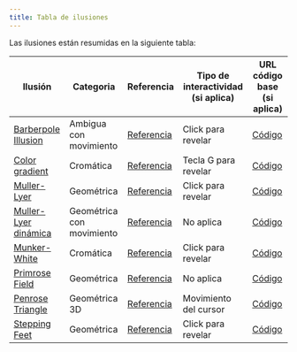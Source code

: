 ```yaml
---
title: Tabla de ilusiones
---
```

Las ilusiones están resumidas en la siguiente tabla:

| Ilusión | Categoria | Referencia | Tipo de interactividad (si aplica) | URL código base (si aplica) |
|---------|-----------|------------|------------------------------------|-----------------------------|
|[Barberpole Illusion](https://visual-2020-2.github.io/illusions/barberpole.html)|Ambigua con movimiento|[Referencia](https://en.wikipedia.org/wiki/Barberpole_illusion)|Click para revelar|[Código](https://github.com/VISUAL-2020-2/visual-2020-2.github.io/blob/master/_illusions/barberpole.js)|
|[Color gradient](https://visual-2020-2.github.io/illusions/colorgradient.html)|Cromática|[Referencia](https://en.wikipedia.org/wiki/Optical_illusion)|Tecla G para revelar|[Código](https://github.com/VISUAL-2020-2/visual-2020-2.github.io/blob/master/_illusions/colorgradient.js)|
|[Muller-Lyer](https://visual-2020-2.github.io/illusions/muller.html)|Geométrica|[Referencia](https://en.wikipedia.org/wiki/Müller-Lyer_illusion)|Click para revelar|[Código](https://github.com/VISUAL-2020-2/visual-2020-2.github.io/blob/master/_illusions/muller.js)|
|[Muller-Lyer dinámica](https://visual-2020-2.github.io/illusions/muller2.html)|Geométrica con movimiento|[Referencia](https://en.wikipedia.org/wiki/Müller-Lyer_illusion)|No aplica|[Código](https://github.com/VISUAL-2020-2/visual-2020-2.github.io/blob/master/_illusions/muller2.js)|
|[Munker-White](https://visual-2020-2.github.io/illusions/munkerwhite.html)|Cromática|[Referencia](https://en.wikipedia.org/wiki/White%27s_illusion)|Click para revelar|[Código](https://github.com/VISUAL-2020-2/visual-2020-2.github.io/blob/master/_illusions/munker.js)|
|[Primrose Field](https://visual-2020-2.github.io/illusions/primrose.html)|Geométrica|[Referencia](https://blogs.brown.edu/sarahabdellahneuroscience/2016/08/24/primroses-field-optical-illusion/)|No aplica|[Código](https://github.com/VISUAL-2020-2/visual-2020-2.github.io/blob/master/_illusions/primrose.js)|
|[Penrose Triangle](https://visual-2020-2.github.io/illusions/penroseTriangle.html)|Geométrica 3D|[Referencia](https://en.wikipedia.org/wiki/Penrose_triangle)|Movimiento del cursor|[Código](https://github.com/VISUAL-2020-2/visual-2020-2.github.io/blob/master/_illusions/penroseTriangle.js)|
|[Stepping Feet](https://visual-2020-2.github.io/illusions/steppingFeet.html)|Geométrica|[Referencia](https://en.wikipedia.org/wiki/Stepping_feet_illusion)|Click para revelar|[Código](https://github.com/VISUAL-2020-2/visual-2020-2.github.io/blob/master/_illusions/steppingFeet.js)|


<!-- Sketch file location, (pending organization) -->
<script src="illusion.js"></script>
<!-- Necessary element to position p5 canvas -->
<div id="sketch-div"></div>


